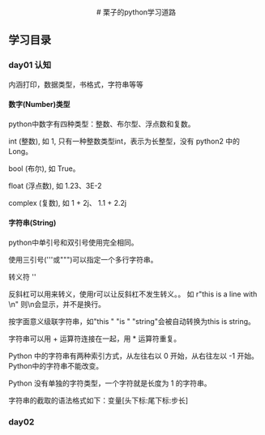 
<center># 栗子的python学习道路</center>

## 学习目录

### day01 认知
内涵打印，数据类型，书格式，字符串等等
#### 数字(Number)类型
python中数字有四种类型：整数、布尔型、浮点数和复数。

int (整数), 如 1, 只有一种整数类型int，表示为长整型，没有 python2 中的 Long。<p>
bool (布尔), 如 True。<p>
float (浮点数), 如 1.23、3E-2<p>
complex (复数), 如 1 + 2j、 1.1 + 2.2j
#### 字符串(String)
python中单引号和双引号使用完全相同。<p>
使用三引号('''或""")可以指定一个多行字符串。<p>
转义符 '\'<p>
反斜杠可以用来转义，使用r可以让反斜杠不发生转义。。 如 r"this is a line with \n" 则\n会显示，并不是换行。<p>
按字面意义级联字符串，如"this " "is " "string"会被自动转换为this is string。<p>
字符串可以用 + 运算符连接在一起，用 * 运算符重复。<p>
Python 中的字符串有两种索引方式，从左往右以 0 开始，从右往左以 -1 开始。
Python中的字符串不能改变。<p>
Python 没有单独的字符类型，一个字符就是长度为 1 的字符串。<p>
字符串的截取的语法格式如下：变量[头下标:尾下标:步长]

### day02 

